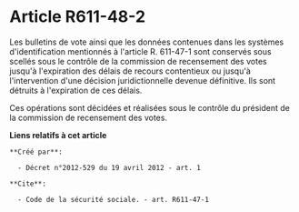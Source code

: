 # Article R611-48-2

Les bulletins de vote ainsi que les données contenues dans les systèmes d'identification mentionnés à l'article R. 611-47-1
sont conservés sous scellés sous le contrôle de la commission de recensement des votes jusqu'à l'expiration des délais de
recours contentieux ou jusqu'à l'intervention d'une décision juridictionnelle devenue définitive. Ils sont détruits à
l'expiration de ces délais. 

Ces opérations sont décidées et réalisées sous le contrôle du président de la commission de recensement des votes.

**Liens relatifs à cet article**

	**Créé par**:

	  - Décret n°2012-529 du 19 avril 2012 - art. 1

	**Cite**:

	  - Code de la sécurité sociale. - art. R611-47-1
